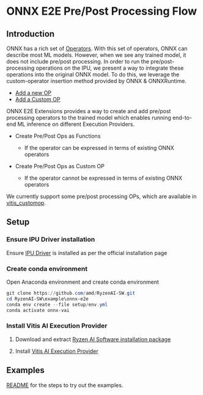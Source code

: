 # ONNX E2E Pre/Post Processing Flow

## Introduction

ONNX has a rich set of [Operators](https://onnx.ai/onnx/operators/index.html). With this set of operators,
ONNX can describe most ML models. However, when we see any trained model, it does not include pre/post processing. In order to run the pre/post-processing operations on the IPU, we present a way to integrate these operations into the original ONNX model. To do this, we leverage the custom-operator insertion method provided by ONNX & ONNXRuntime. 

- [Add a new OP](https://onnx.ai/onnx/repo-docs/AddNewOp.html#adding-new-operator-or-function-to-onnx)
- [Add a Custom OP](https://onnxruntime.ai/docs/extensions/add-op.html)

ONNX E2E Extensions provides a way to create and add pre/post processing operators to the trained model which
enables running end-to-end ML inference on different Execution Providers.

- Create Pre/Post Ops as Functions
  - If the operator can be expressed in terms of existing ONNX operators

- Create Pre/Post Ops as Custom OP
  - If the operator cannot be expressed in terms of existing ONNX operators

We currently support some pre/post processing OPs, which are available in [vitis_customop](./vitis_customop). 

## Setup

### Ensure IPU Driver installation

Ensure [IPU Driver](https://ryzenai.docs.amd.com/en/latest/inst.html#prepare-the-system) is installed as per the official installation page

### Create conda environment

Open Anaconda environment and create conda environment

```powershell
git clone https://github.com/amd/RyzenAI-SW.git
cd RyzenAI-SW\example\onnx-e2e
conda env create --file setup/env.yml
conda activate onnx-vai
```

### Install Vitis AI Execution Provider

1. Download and extract [Ryzen AI Software installation package](https://ryzenai.docs.amd.com/en/latest/manual_installation.html#download-the-package) 

2. Install [Vitis AI Execution Provider](https://ryzenai.docs.amd.com/en/latest/manual_installation.html#install-vitis-ai-execution-provider)


## Examples

[README](examples/README.md) for the steps to try out the examples.

